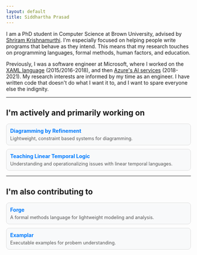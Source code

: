 ```yaml
---
layout: default
title: Siddhartha Prasad
---
```





I am a PhD student in Computer Science at Brown University, advised by [Shriram Krishnamurthi](https://cs.brown.edu/~sk/). I'm especially focused on helping people write programs that behave as they intend. This means that my research touches on programming languages, formal methods, human factors, and education.

Previously, I was a software engineer at Microsoft, where I worked on the [XAML language](https://en.wikipedia.org/wiki/Extensible_Application_Markup_Language) (2015/2016-2018), and then [Azure's AI services](https://azure.microsoft.com/en-us/products/ai-services) (2018-2021). My research interests are informed by my time as an engineer. I have written code that doesn't do what I want it to, and I want to spare everyone else the indignity.

---

## I'm actively and primarily working on

<div style="display: flex; flex-direction: column; gap: 10px;">

<div style="background-color: #f8f9fa; padding: 10px; border-radius: 8px; border: 1px solid #ddd;">
  <a href="/diagramming" style="text-decoration: none; color: #007bff; font-weight: bold;">Diagramming by Refinement</a>
  <p style="margin: 5px 0 0; font-size: 0.9em; color: #555;">Lightweight, constraint based systems for diagramming.</p>
</div>

<div style="background-color: #f8f9fa; padding: 10px; border-radius: 8px; border: 1px solid #ddd;">
  <a href="/lineartemporallogic" style="text-decoration: none; color: #007bff; font-weight: bold;">Teaching Linear Temporal Logic</a>
  <p style="margin: 5px 0 0; font-size: 0.9em; color: #555;">Understanding and operationalizing issues with linear temporal languages.</p>
</div>


</div>

---

## I'm also contributing to

<div style="display: flex; flex-direction: column; gap: 10px;">

<div style="background-color: #f8f9fa; padding: 10px; border-radius: 8px; border: 1px solid #ddd;">
  <a href="https://forge-fm.org" style="text-decoration: none; color: #007bff; font-weight: bold;">Forge</a>
  <p style="margin: 5px 0 0; font-size: 0.9em; color: #555;">A formal methods language for lightweight modeling and analysis.</p>
</div>


<div style="background-color: #f8f9fa; padding: 10px; border-radius: 8px; border: 1px solid #ddd;">
  <a href="https://blog.brownplt.org/2024/01/01/examplar.html" style="text-decoration: none; color: #007bff; font-weight: bold;">Examplar</a>
  <p style="margin: 5px 0 0; font-size: 0.9em; color: #555;">Executable examples for probem understanding.</p>
</div>

</div>


